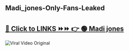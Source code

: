 
 ## Madi_jones-Only-Fans-Leaked

# <h2><a href="https://clipsfans.com/Madi_jones&ref=git">🔗 Click to LINKS ⏩⏩ 👉 🟢 Madi jones </a></h2>

<a href="https://clipsfans.com/Madi_jones&ref=git" rel="nofollow" data-target="animated-image.originalLink"><img src="https://i.ibb.co.com/xMMVF88/686577567.gif" alt="Viral Video Original" style="max-width: 100%; display: inline-block;" data-target="animated-image.originalImage"></a>
